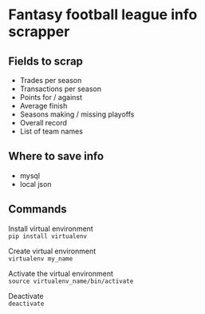 # Fantasy football league info scrapper

## Fields to scrap
- Trades per season
- Transactions per season
- Points for / against
- Average finish
- Seasons making / missing playoffs
- Overall record
- List of team names

## Where to save info
- mysql
- local json



## Commands
Install virtual environment  
`pip install virtualenv`  

Create virtual environment  
`virtualenv my_name`  

Activate the virtual environment  
`source virtualenv_name/bin/activate`  

Deactivate  
`deactivate`  
